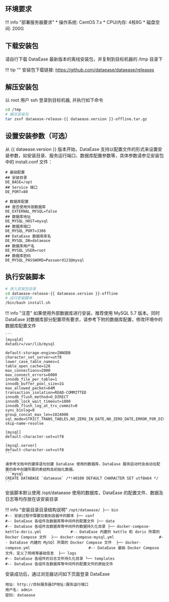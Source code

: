 ## 环境要求

!!! info "部署服务器要求"
    * 操作系统: CentOS 7.x
    * CPU/内存: 4核8G
    * 磁盘空间: 200G

## 下载安装包

请自行下载 DataEase 最新版本的离线安装包，并复制到目标机器的 /tmp 目录下

!!! tip ""
    安装包下载链接: https://github.com/dataease/dataease/releases

## 解压安装包

以 root 用户 ssh 登录到目标机器, 并执行如下命令

```sh
cd /tmp
# 解压安装包
tar zxvf dataease-release-{{ dataease.version }}-offline.tar.gz
```

## 设置安装参数（可选）

从 {{ dataease.version }} 版本开始，DataEase 支持以配置文件的形式来设置安装参数，如安装目录、服务运行端口、数据库配置参数等，具体参数请参见安装包中的 install.conf 文件：
```properties
# 基础配置
## 安装目录
DE_BASE=/opt
## Service 端口
DE_PORT=80

# 数据库配置
## 是否使用外部数据库
DE_EXTERNAL_MYSQL=false
## 数据库地址
DE_MYSQL_HOST=mysql
## 数据库端口
DE_MYSQL_PORT=3306
## DataEase 数据库库名
DE_MYSQL_DB=dataease
## 数据库用户名
DE_MYSQL_USER=root
## 数据库密码
DE_MYSQL_PASSWORD=Password123@mysql

```

## 执行安装脚本

```sh
# 进入安装包目录
cd dataease-release-{{ dataease.version }}-offline
# 运行安装脚本
/bin/bash install.sh
```


!!! info "注意"
    如果使用外部数据库进行安装，推荐使用 MySQL 5.7 版本。同时 DataEase 对数据库部分配置项有要求，请参考下附的数据库配置，修改环境中的数据库配置文件

    ```
    [mysqld]
	datadir=/var/lib/mysql

	default-storage-engine=INNODB
	character_set_server=utf8
	lower_case_table_names=1
	table_open_cache=128
	max_connections=2000
	max_connect_errors=6000
	innodb_file_per_table=1
	innodb_buffer_pool_size=1G
	max_allowed_packet=64M
	transaction_isolation=READ-COMMITTED
	innodb_flush_method=O_DIRECT
	innodb_lock_wait_timeout=1800
	innodb_flush_log_at_trx_commit=0
	sync_binlog=0
	group_concat_max_len=1024000
	sql_mode=STRICT_TRANS_TABLES,NO_ZERO_IN_DATE,NO_ZERO_DATE,ERROR_FOR_DIVISION_BY_ZERO,NO_AUTO_CREATE_USER,NO_ENGINE_SUBSTITUTION
	skip-name-resolve

	[mysql]
	default-character-set=utf8

	[mysql.server]
	default-character-set=utf8
    ```

    请参考文档中的建库语句创建 DataEase 使用的数据库，DataEase 服务启动时会自动在配置的库中创建所需的表结构及初始化数据。
    ```mysql
    CREATE DATABASE `dataease` /*!40100 DEFAULT CHARACTER SET utf8mb4 */
    ```

安装脚本默认使用 /opt/dataease 使用的数据库，DataEase 的配置文件、数据及日志等均存放在该安装目录

!!! info "安装目录目录结构说明"
    ```
    /opt/dataease/
	├── bin                                         #-- 安装过程中需要加载到容器中的脚本
	├── conf                                        #-- DataEase 各组件及数据库等中间件的配置文件
	├── data                                        #-- DataEase 各组件及数据库等中间件的数据持久化目录
	├── docker-compose-kettle-doris.yml             #-- DataEase 内建的 kettle 和 doris 所需的 Docker Compose 文件 
	├── docker-compose-mysql.yml                    #-- DataEase 内建的 MySQl 所需的 Docker Compose 文件 
	├── docker-compose.yml                          #-- DataEase 基础 Docker Compose 文件，定义了网络等基础信息 
	├── logs                                        #-- DataEase 各组件的日志文件持久化目录
	└── templates                                   #-- DataEase 各组件及数据库等中间件的配置文件的原始文件
    ```



安装成功后，通过浏览器访问如下页面登录 DataEase

```
地址: http://目标服务器IP地址:服务运行端口
用户名: admin
密码: dataease
```